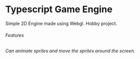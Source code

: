 # Typescript Game Engine

Simple 2D Engine made using Webgl. Hobby project.

<h6>Features<h6>

<p>Can animate sprites and move the sprites around the screen.<p>  
